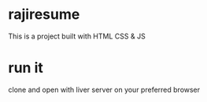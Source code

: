 # rajiresume

This is a project built with HTML CSS & JS

# run it

clone and open with liver server on your preferred browser

